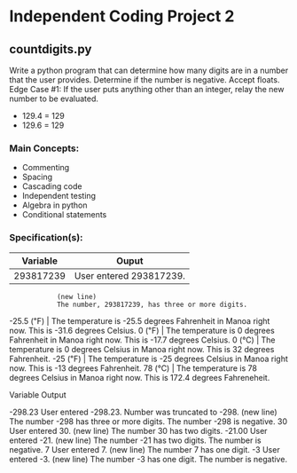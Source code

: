 # Independent Coding Project 2

## countdigits.py
Write a python program that can determine how many digits are in a number that the user provides. Determine if the number is negative. Accept floats.
Edge Case #1: If the user puts anything other than an integer, relay the new number to be evaluated.
* 129.4 = 129
* 129.6 = 129

### Main Concepts:
* Commenting
* Spacing
* Cascading code
* Independent testing
* Algebra in python
* Conditional statements

### Specification(s):

Variable      | Ouput
------------- | -------------
293817239     | User entered 293817239.
                (new line)
                The number, 293817239, has three or more digits.
-25.5 (℉)     | The temperature is -25.5 degrees Fahrenheit in Manoa right now. This is -31.6 degrees Celsius.
0 (℉)         | The temperature is 0 degrees Fahrenheit in Manoa right now. This is -17.7 degrees Celsius.
0 (℃)         | The temperature is 0 degrees Celsius in Manoa right now. This is 32 degrees Fahrenheit.
-25 (℉)       | The temperature is -25 degrees Celsius in Manoa right now. This is -13 degrees Fahrenheit.
78 (℃)        | The temperature is 78 degrees Celsius in Manoa right now. This is 172.4 degrees Fahreneheit.

Variable
Output


-298.23
User entered -298.23. Number was truncated to -298.
(new line)
The number -298 has three or more digits. The number -298 is negative.
30
User entered 30.
(new line)
The number 30 has two digits.
-21.00
User entered -21. 
(new line)
The number -21 has two digits. The number is negative.
7
User entered 7. 
(new line)
The number 7 has one digit.
-3
User entered -3. 
(new line)
The number -3 has one digit. The number is negative.


